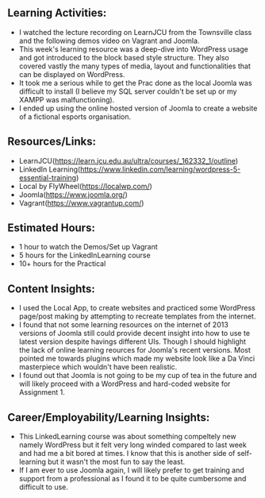 ## Learning Activities:

- I watched the lecture recording on LearnJCU from the Townsville class and the following demos video on Vagrant and Joomla.
- This week's learning resource was a deep-dive into WordPress usage and got introduced to the block based style structure. They also covered vastly the many types of media, layout and functionalities that can be displayed on WordPress.
- It took me a serious while to get the Prac done as the local Joomla was difficult to install (I believe my SQL server couldn't be set up or my XAMPP was malfunctioning).
- I ended up using the online hosted version of Joomla to create a website of a fictional esports organisation.

## Resources/Links:

- LearnJCU(https://learn.jcu.edu.au/ultra/courses/_162332_1/outline)
- LinkedIn Learning(https://www.linkedin.com/learning/wordpress-5-essential-training)
- Local by FlyWheel(https://localwp.com/)
- Joomla(https://www.joomla.org/)
- Vagrant(https://www.vagrantup.com/)

## Estimated Hours:

- 1 hour to watch the Demos/Set up Vagrant
- 5 hours for the LinkedInLearning course
- 10+ hours for the Practical

## Content Insights:
- I used the Local App, to create websites and practiced some WordPress page/post making by attempting to recreate templates from the internet.
- I found that not some learning resources on the internet of 2013 versions of Joomla still could provide decent insight into how to use te latest version despite havings different UIs. Though I should highlight the lack of online learning reources for Joomla's recent versions. Most pointed me towards plugins which made my website look like a Da Vinci masterpiece which wouldn't have been realistic.
- I found out that Joomla is not going to be my cup of tea in the future and will likely proceed with a WordPress and hard-coded website for Assignment 1.


## Career/Employability/Learning Insights:
  - This LinkedLearning course was about something compeltely new namely WordPress but it felt very long winded compared to last week and had me a bit bored at times. I know that this is another side of self-learning but it wasn't the most fun to say the least.
  - If I am ever to use Joomla again, I will likely prefer to get training and support from a professional as I found it to be quite cumbersome and difficult to use. 
